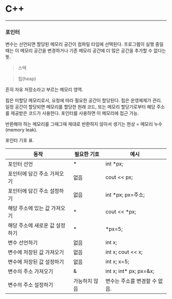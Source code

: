 # C++
---

### 포인터

변수는 선언되면 할당된 메모리 공간이 컴파일 타임에 선택된다. 프로그램이 실행 중일 때는 이 메모리 공간을 변경하거나 기존 메모리 공간에 더 많은 공간을 추가할 수 없다는 뜻.

> 스택

> 힙(heap)

흔히 자유 저장소라고 부르는 메모리 영역.

힙은 미할당 메모리로서, 요청에 따라 필요한 공간이 할당된다. 힙은 운영체제가 관리. 일정 공간이 할당되면 메모리를 할당한 원래 코드, 또는 메모리 할당기로부터 해당 주소를 제공받은 코드가 사용한다. 포인터를 사용하면 이 메모리에 접근 가능.

반환해야 하는 메모리를 그때그때 제대로 반환하지 않아서 생기는 현상 = 메모리 누수(memory leak).

포인터 기호 표.

동작|필요한 기호|예시
---|---|---
포인터 선언|\*|int \*px;
포인터에 담긴 주소 가져오기|없음|cout << px;
포인터에 담긴 주소 설정하기|없음|int \*px; px=주소;
해당 주소에 있는 값 가져오기|\*|cout << \*px;
해당 주소에 새로운 값 설정하기|\*|\*px=5;
변수 선언하기|없음|int x;
변수에 저장된 값 가져오기|없음|int x; cout << x;
변수에 저장된 값 설정하기|없음|int x; x=5;
변수의 주소 가져오기|&|int x; int\* px; px=&x;
변수의 주소 설정하기|가능하지 않음|변수는 주소를 변경할 수 없음.



